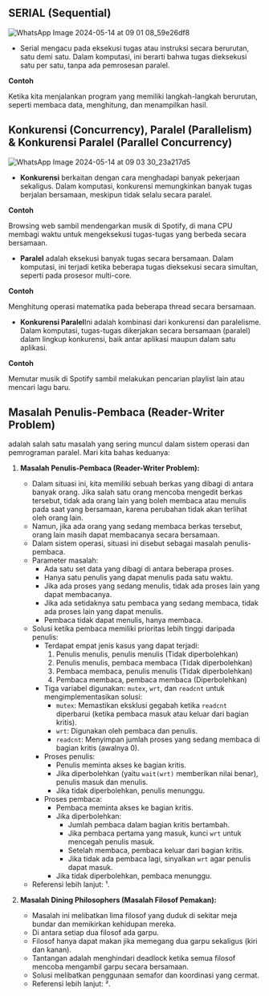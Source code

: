 ## SERIAL  (Sequential)

![WhatsApp Image 2024-05-14 at 09 01 08_59e26df8](https://github.com/Mardzyska/SysOP24-3123521008-/assets/139208195/6bb6e034-3646-4de1-9d8e-11e8c7325cd0)
 * Serial mengacu pada eksekusi tugas atau instruksi secara berurutan, satu demi satu.
Dalam komputasi, ini berarti bahwa tugas dieksekusi satu per satu, tanpa ada pemrosesan paralel.

**Contoh** 

Ketika kita menjalankan program yang memiliki langkah-langkah berurutan, seperti membaca data, menghitung, dan menampilkan hasil.

## Konkurensi (Concurrency), Paralel (Parallelism) & Konkurensi Paralel (Parallel Concurrency)

![WhatsApp Image 2024-05-14 at 09 03 30_23a217d5](https://github.com/Mardzyska/SysOP24-3123521008-/assets/139208195/7fdda55c-d29c-445f-8ea2-c94ba2cafb2d)
* **Konkurensi** berkaitan dengan cara menghadapi banyak pekerjaan sekaligus.
Dalam komputasi, konkurensi memungkinkan banyak tugas berjalan bersamaan, meskipun tidak selalu secara paralel.

**Contoh**

Browsing web sambil mendengarkan musik di Spotify, di mana CPU membagi waktu untuk mengeksekusi tugas-tugas yang berbeda secara bersamaan.

* **Paralel** adalah eksekusi banyak tugas secara bersamaan.
Dalam komputasi, ini terjadi ketika beberapa tugas dieksekusi secara simultan, seperti pada prosesor multi-core.

**Contoh** 

 Menghitung operasi matematika pada beberapa thread secara bersamaan.

* **Konkurensi Paralel**Ini adalah kombinasi dari konkurensi dan paralelisme.
Dalam komputasi, tugas-tugas dikerjakan secara bersamaan (paralel) dalam lingkup konkurensi, baik antar aplikasi maupun dalam satu aplikasi.

**Contoh**

Memutar musik di Spotify sambil melakukan pencarian playlist lain atau mencari lagu baru.

## Masalah Penulis-Pembaca (Reader-Writer Problem)
adalah salah satu masalah yang sering muncul dalam sistem operasi dan pemrograman paralel. Mari kita bahas keduanya:

1. **Masalah Penulis-Pembaca (Reader-Writer Problem):**
    - Dalam situasi ini, kita memiliki sebuah berkas yang dibagi di antara banyak orang. Jika salah satu orang mencoba mengedit berkas tersebut, tidak ada orang lain yang boleh membaca atau menulis pada saat yang bersamaan, karena perubahan tidak akan terlihat oleh orang lain.
    - Namun, jika ada orang yang sedang membaca berkas tersebut, orang lain masih dapat membacanya secara bersamaan.
    - Dalam sistem operasi, situasi ini disebut sebagai masalah penulis-pembaca.
    - Parameter masalah:
        - Ada satu set data yang dibagi di antara beberapa proses.
        - Hanya satu penulis yang dapat menulis pada satu waktu.
        - Jika ada proses yang sedang menulis, tidak ada proses lain yang dapat membacanya.
        - Jika ada setidaknya satu pembaca yang sedang membaca, tidak ada proses lain yang dapat menulis.
        - Pembaca tidak dapat menulis, hanya membaca.
    - Solusi ketika pembaca memiliki prioritas lebih tinggi daripada penulis:
        - Terdapat empat jenis kasus yang dapat terjadi:
            1. Penulis menulis, penulis menulis (Tidak diperbolehkan)
            2. Penulis menulis, pembaca membaca (Tidak diperbolehkan)
            3. Pembaca membaca, penulis menulis (Tidak diperbolehkan)
            4. Pembaca membaca, pembaca membaca (Diperbolehkan)
        - Tiga variabel digunakan: `mutex`, `wrt`, dan `readcnt` untuk mengimplementasikan solusi:
            - `mutex`: Memastikan eksklusi gegabah ketika `readcnt` diperbarui (ketika pembaca masuk atau keluar dari bagian kritis).
            - `wrt`: Digunakan oleh pembaca dan penulis.
            - `readcnt`: Menyimpan jumlah proses yang sedang membaca di bagian kritis (awalnya 0).
        - Proses penulis:
            - Penulis meminta akses ke bagian kritis.
            - Jika diperbolehkan (yaitu `wait(wrt)` memberikan nilai benar), penulis masuk dan menulis.
            - Jika tidak diperbolehkan, penulis menunggu.
        - Proses pembaca:
            - Pembaca meminta akses ke bagian kritis.
            - Jika diperbolehkan:
                - Jumlah pembaca dalam bagian kritis bertambah.
                - Jika pembaca pertama yang masuk, kunci `wrt` untuk mencegah penulis masuk.
                - Setelah membaca, pembaca keluar dari bagian kritis.
                - Jika tidak ada pembaca lagi, sinyalkan `wrt` agar penulis dapat masuk.
            - Jika tidak diperbolehkan, pembaca menunggu.
    - Referensi lebih lanjut: ¹.

2. **Masalah Dining Philosophers (Masalah Filosof Pemakan):**
    - Masalah ini melibatkan lima filosof yang duduk di sekitar meja bundar dan memikirkan kehidupan mereka.
    - Di antara setiap dua filosof ada garpu.
    - Filosof hanya dapat makan jika memegang dua garpu sekaligus (kiri dan kanan).
    - Tantangan adalah menghindari deadlock ketika semua filosof mencoba mengambil garpu secara bersamaan.
    - Solusi melibatkan penggunaan semafor dan koordinasi yang cermat.
    - Referensi lebih lanjut: ².



